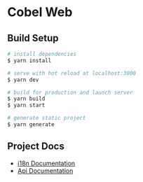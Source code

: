 # Cobel Web

## Build Setup

```bash
# install dependencies
$ yarn install

# serve with hot reload at localhost:3000
$ yarn dev

# build for production and launch server
$ yarn build
$ yarn start

# generate static project
$ yarn generate
```

## Project Docs

- [i18n Documentation](https://kazupon.github.io/vue-i18n/)
- [Api Documentation](https://api-cobel.applife.ir/api/document#/)
